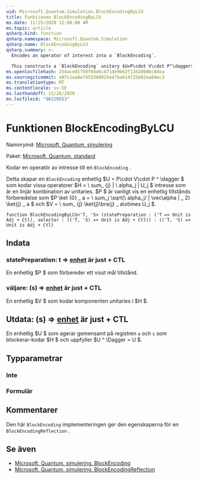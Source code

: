 ```yaml
---
uid: Microsoft.Quantum.Simulation.BlockEncodingByLCU
title: Funktionen BlockEncodingByLCU
ms.date: 11/25/2020 12:00:00 AM
ms.topic: article
qsharp.kind: function
qsharp.namespace: Microsoft.Quantum.Simulation
qsharp.name: BlockEncodingByLCU
qsharp.summary: >-
  Encodes an operator of interest into a `BlockEncoding`.

  This constructs a `BlockEncoding` unitary $U=P\cdot V\cdot P^\dagger$ that encodes some operator $H=\sum_{j}|\alpha_j|U_j$ of interest that is a linear combination of unitaries. Typically, $P$ is a state preparation unitary such that $P\ket{0}\_a=\sum_j\sqrt{\alpha_j/\|\vec\alpha\|\_2}\ket{j}\_a$, and $V=\sum_{j}\ket{j}\bra{j}\_a\otimes U_j$.
ms.openlocfilehash: 254ace01750f94e6c871de9b62f1342000bc84ea
ms.sourcegitcommit: a87c1aa8e7453360025e47ba614f25b02ea84ec3
ms.translationtype: MT
ms.contentlocale: sv-SE
ms.lasthandoff: 11/26/2020
ms.locfileid: "96229553"
---
```

# <a name="blockencodingbylcu-function"></a>Funktionen BlockEncodingByLCU

Namnrymd: [Microsoft. Quantum. simulering](xref:Microsoft.Quantum.Simulation)

Paket: [Microsoft. Quantum. standard](https://nuget.org/packages/Microsoft.Quantum.Standard)


Kodar en operatör av intresse till en `BlockEncoding` .

Detta skapar en `BlockEncoding` enhetlig $U = P\cdot V\cdot P ^ \dagger $ som kodar vissa operatorer $H = \ sum_ {j} | \ alpha_j | U_j $ intresse som är en linjär kombination av unitaries. $P $ är vanligt vis en enhetlig tillstånds förberedelse som $P \ket {0} \_ a = \ sum_j \sqrt{\ alpha_j/ \| \vec\alpha \| \_ 2} \ket{j} \_ a $ och $V = \ sum_ {j} \ket{j}\bra{j} \_ a\otimes U_j $.

```qsharp
function BlockEncodingByLCU<'T, 'S> (statePreparation : ('T => Unit is Adj + Ctl), selector : (('T, 'S) => Unit is Adj + Ctl)) : (('T, 'S) => Unit is Adj + Ctl)
```


## <a name="input"></a>Indata

### <a name="statepreparation--t--unit--is-adj--ctl"></a>statePreparation: t => [enhet](xref:microsoft.quantum.lang-ref.unit)  är just + CTL

En enhetlig $P $ som förbereder ett visst mål tillstånd.


### <a name="selector--ts--unit--is-adj--ctl"></a>väljare: (s) => [enhet](xref:microsoft.quantum.lang-ref.unit)  är just + CTL

En enhetlig $V $ som kodar komponenten unitaries i $H $.



## <a name="output--ts--unit--is-adj--ctl"></a>Utdata: (s) => [enhet](xref:microsoft.quantum.lang-ref.unit)  är just + CTL

En enhetlig $U $ som agerar gemensamt på registren `a` och `s` som blockerar-kodar $H $ och uppfyller $U ^ \Dagger = U $.

## <a name="type-parameters"></a>Typparametrar

### <a name="t"></a>Inte


### <a name="s"></a>Formulär



## <a name="remarks"></a>Kommentarer

Den här `BlockEncoding` implementeringen ger den egenskaperna för en `BlockEncodingReflection` .

## <a name="see-also"></a>Se även

- [Microsoft. Quantum. simulering. BlockEncoding](xref:Microsoft.Quantum.Simulation.BlockEncoding)
- [Microsoft. Quantum. simulering. BlockEncodingReflection](xref:Microsoft.Quantum.Simulation.BlockEncodingReflection)